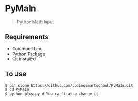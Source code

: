 # PyMaIn
> Python Math Input

## Requirements
* Command Line
* Python Package
* Git Installed

## To Use
```shell
$ git clone https://github.com/codingsmartschool/PyMaIn.git
$ cd PyMaIn
$ python plus.py # You can't also change it
```
